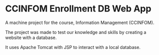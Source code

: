 # CCINFOM Enrollment DB Web App
A machine project for the course, Information Management (CCINFOM).

The project was made to test our knowledge and skills by creating a website with a database.

It uses Apache Tomcat with JSP to interact with a local database.
